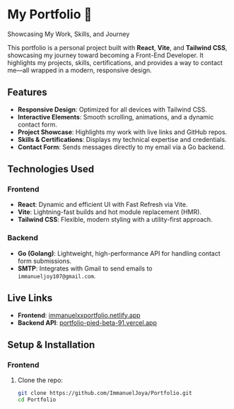# My Portfolio 🌟  
Showcasing My Work, Skills, and Journey  

This portfolio is a personal project built with **React**, **Vite**, and **Tailwind CSS**, showcasing my journey toward becoming a Front-End Developer. It highlights my projects, skills, certifications, and provides a way to contact me—all wrapped in a modern, responsive design.

## Features  
- **Responsive Design**: Optimized for all devices with Tailwind CSS.  
- **Interactive Elements**: Smooth scrolling, animations, and a dynamic contact form.  
- **Project Showcase**: Highlights my work with live links and GitHub repos.  
- **Skills & Certifications**: Displays my technical expertise and credentials.  
- **Contact Form**: Sends messages directly to my email via a Go backend.

## Technologies Used  
### Frontend  
- **React**: Dynamic and efficient UI with Fast Refresh via Vite.  
- **Vite**: Lightning-fast builds and hot module replacement (HMR).  
- **Tailwind CSS**: Flexible, modern styling with a utility-first approach.  

### Backend  
- **Go (Golang)**: Lightweight, high-performance API for handling contact form submissions.  
- **SMTP**: Integrates with Gmail to send emails to `immanueljoy107@gmail.com`.

## Live Links  
- **Frontend**: [immanuelxxportfolio.netlify.app](https://immanuelxxportfolio.netlify.app)  
- **Backend API**: [portfolio-pied-beta-91.vercel.app](https://portfolio-pied-beta-91.vercel.app)  

## Setup & Installation  
### Frontend  
1. Clone the repo:
   ```bash
   git clone https://github.com/ImmanuelJoya/Portfolio.git
   cd Portfolio

